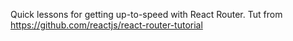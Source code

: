 Quick lessons for getting up-to-speed with React Router.
Tut from https://github.com/reactjs/react-router-tutorial


